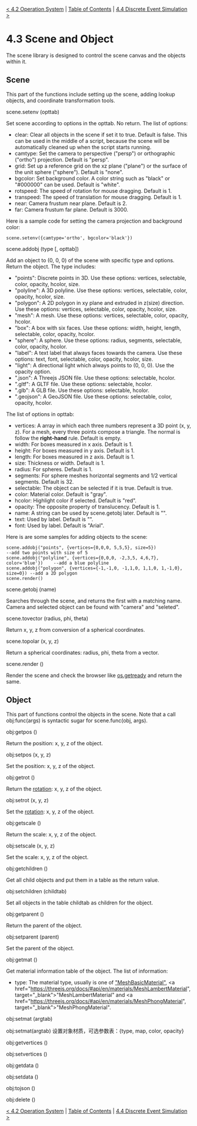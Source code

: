 [< 4.2 Operation System](4.2_operation_system.md) | [Table of Contents](readme.md) | [4.4 Discrete Event Simulation >](4.4_discrete_event_simulation.md)

# 4.3 Scene and Object
The scene library is designed to control the scene canvas and the objects within it.

## Scene
This part of the functions include setting up the scene, adding lookup objects, and coordinate transformation tools.

<a id='scene.setenv'> scene.setenv (opttab) </a>

Set scene according to options in the opttab. No return. The list of options:
- clear: Clear all objects in the scene if set it to true. Default is false. This can be used in the middle of a script, because the scene will be automatically cleaned up when the script starts running.
- camtype: Set the camera to perspective ("persp") or orthographic ("ortho") projection. Default is "persp".
- grid: Set up a reference grid on the xz plane ("plane") or the surface of the unit sphere ("sphere"). Default is "none".
- bgcolor: Set background color. A color string such as "black" or "#000000" can be used. Default is "white".
- rotspeed: The speed of rotation for mouse dragging. Default is 1.
- transpeed: The speed of translation for mouse dragging. Default is 1.
- near: Camera frustum near plane. Default is 2.
- far: Camera frustum far plane. Default is 3000.

Here is a sample code for setting the camera projection and background color:
```
scene.setenv({camtype='ortho', bgcolor='black'})
```

<a id='scene.addobj'> scene.addobj (type [, opttab]) </a>

Add an object to (0, 0, 0) of the scene with specific type and options. Return the object. The type includes: 
- "points": Discrete points in 3D. Use these options: vertices, selectable, color, opacity, hcolor, size.
- "polyline": A 3D polyline. Use these options: vertices, selectable, color, opacity, hcolor, size.
- "polygon": A 2D polygon in xy plane and extruded in z(size) direction. Use these options: vertices, selectable, color, opacity, hcolor, size.
- "mesh": A mesh. Use these options: vertices, selectable, color, opacity, hcolor.
- "box":  A box with six faces. Use these options: width, height, length, selectable, color, opacity, hcolor.
- "sphere": A sphere. Use these options: radius, segments, selectable, color, opacity, hcolor.
- "label": A text label that always faces towards the camera. Use these options: text, font, selectable, color, opacity, hcolor, size.
- "light": A directional light which always points to (0, 0, 0). Use the opacity option.
- ".json": A Threejs JSON file. Use these options: selectable, hcolor.
- ".gltf": A GLTF file. Use these options: selectable, hcolor.
- ".glb": A GLB file. Use these options: selectable, hcolor.
- ".geojson": A GeoJSON file. Use these options: selectable, color, opacity, hcolor.

The list of options in opttab:

- vertices: A array in which each three numbers represent a 3D point (x, y, z). For a mesh, every three points compose a triangle. The normal is follow the **right-hand** rule. Default is empty.
- width: For boxes measured in x axis. Default is 1.
- height: For boxes measured  in y axis. Default is 1.
- length: For boxes measured  in z axis. Default is 1.
- size: Thickness or width. Default is 1.
- radius: For spheres. Default is 1.
- segments: For sphere meshes horizontal segments and 1/2 vertical segments. Default is 32.
- selectable: The object can be selected if it is true. Default is true.
- color: Material color. Default is "gray".
- hcolor: Highlight color if selected. Default is "red".
- opacity: The opposite property of translucency. Default is 1.
- name: A string can be used by scene.getobj later. Default is "".
- text: Used by label. Default is "".
- font: Used by label. Default is "Arial".

Here is are some samples for adding objects to the scene:
```
scene.addobj("points", {vertices={0,0,0, 5,5,5}, size=5})                    --add two points with size of 5
scene.addobj("polyline", {vertices={0,0,0, -2,3,5, 4,6,7}, color='blue'})    --add a blue polyline
scene.addobj("polygon", {vertices={-1,-1,0, -1,1,0, 1,1,0, 1,-1,0}, size=0}) --add a 2D polygon
scene.render()
```

<a id='scene.getobj'> scene.getobj (name) </a>

Searches through the scene, and returns the first with a matching name. Camera and selected object can be found with "camera" and "seleted".

<a id='scene.tovector'> scene.tovector (radius, phi, theta) </a>

Return x, y, z from conversion of a spherical coordinates.

<a id='scene.topolar'> scene.topolar (x, y, z) </a>

Return a spherical coordinates: radius, phi, theta from a vector.

<a id='scene.render'> scene.render () </a>

Render the scene and check the browser like [os.getready](4.2_operation_system.md#os.getready) and return the same.

## Object
This part of functions control the objects in the scene. Note that a call obj:func(args) is syntactic sugar for scene.func(obj, args).

<a id='obj:getpos()'> obj:getpos () </a>

Return the position: x, y, z of the object.

<a id='obj:setpos()'> obj:setpos (x, y, z) </a>

Set the position: x, y, z of the object.

<a id='obj:getrot'> obj:getrot () </a>

Return the [rotation](3.4_navigating_scenes): x, y, z of the object.

<a id='obj:setrot'> obj:setrot (x, y, z) </a>

Set the [rotation](3.4_navigating_scenes): x, y, z of the object.

<a id='obj:getscale'> obj:getscale () </a>

Return the scale: x, y, z of the object.

<a id='obj:setscale'> obj:setscale (x, y, z) </a>

Set the scale: x, y, z of the object.

<a id='obj:getchildren'> obj:getchildren () </a>

Get all child objects and put them in a table as the return value.

<a id='obj:setchildren'> obj:setchildren (childtab) </a>

Set all objects in the table childtab as children for the object.

<a id='obj:getparent'> obj:getparent () </a>

Return the parent of the object.

<a id='obj:setparent'> obj:setparent (parent) </a>

Set the parent of the object.

<a id='obj:getmat'> obj:getmat () </a>

Get material information table of the object. The list of information:
- type: The material type, usually is one of <a href="https://threejs.org/docs/#api/en/materials/MeshBasicMaterial" target="_blank">&quot;MeshBasicMaterial&quot;</a>, <a href="https://threejs.org/docs/#api/en/materials/MeshLambertMaterial", target="_blank">&quot;MeshLambertMaterial&quot;</a> and <a href="https://threejs.org/docs/#api/en/materials/MeshPhongMaterial", target="_blank">&quot;MeshPhongMaterial&quot;</a>.

<a id='obj:setmat'> obj:setmat (argtab) </a>

obj:setmat(argtab) 设置对象材质，可选参数表：{type, map, color, opacity}

<a id='obj:getvertices'> obj:getvertices () </a>

<a id='obj:setvertices'> obj:setvertices () </a>

<a id='obj:getdata'> obj:getdata () </a>

<a id='obj:setdata'> obj:setdata () </a>

<a id='obj:tojson'> obj:tojson () </a>

<a id='obj:delete'> obj:delete () </a>

[< 4.2 Operation System](4.2_operation_system.md) | [Table of Contents](readme.md) | [4.4 Discrete Event Simulation >](4.4_discrete_event_simulation.md)
